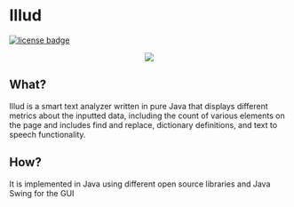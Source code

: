 Illud
===========
[![license badge](https://img.shields.io/badge/license-MIT-brightgreen)](https://tldrlegal.com/license/mit-license)

<!--- Inline CSS to center image -->
<p align="center">
  <img src="https://i.imgur.com/K2PGtjA.png" />
</p>

## What?
Illud is a smart text analyzer written in pure Java that displays different metrics about the inputted data, including the count of various elements on the page and includes find and replace, dictionary definitions, and text to speech functionality.

## How?
It is implemented in Java using different open source libraries and Java Swing for the GUI
